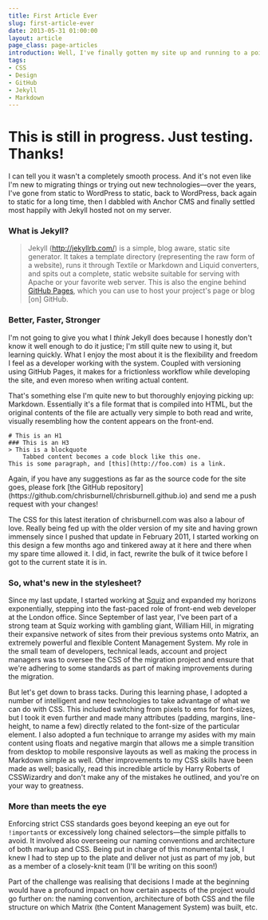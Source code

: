 ```yaml
---
title: First Article Ever
slug: first-article-ever
date: 2013-05-31 01:00:00
layout: article
page_class: page-articles
introduction: Well, I've finally gotten my site up and running to a point where I can consider it to be a success. What was the process, and what did it involve? What mistakes did I make that you can avoid?
tags:
- CSS
- Design
- GitHub
- Jekyll
- Markdown
---
```


<h1>This is still in progress. Just testing. Thanks!</h1>

I can tell you it wasn't a completely smooth process. And it's not even like I'm new to migrating things or trying out new technologies&mdash;over the years, I've gone from static to WordPress to static, back to WordPress, back again to static for a long time, then I dabbled with Anchor CMS and finally settled most happily with Jekyll hosted not on my server.

### What is Jekyll?

> Jekyll (<http://jekyllrb.com/>) is a simple, blog aware, static site generator. It takes a template directory (representing the raw form of a website), runs it through Textile or Markdown and Liquid converters, and spits out a complete, static website suitable for serving with Apache or your favorite web server. This is also the engine behind [GitHub Pages](http://pages.github.com), which you can use to host your project's page or blog \[on\] GitHub.

### Better, Faster, Stronger

I'm not going to give you what I *think* Jekyll does because I honestly don't know it well enough to do it justice; I'm still quite new to using it, but learning quickly. What I enjoy the most about it is the flexibility and freedom I feel as a developer working with the system. Coupled with versioning using GitHub Pages, it makes for a frictionless workflow while developing the site, and even moreso when writing actual content.

That's something else I'm quite new to but thoroughly enjoying picking up: Markdown. Essentially it's a file format that is compiled into HTML, but the original contents of the file are actually very simple to both read and write, visually resembling how the content appears on the front-end.

    # This is an H1
    ### This is an H3
    > This is a blockquote
        Tabbed content becomes a code block like this one.
    This is some paragraph, and [this](http://foo.com) is a link.

<aside><p>Again, if you have any suggestions as far as the source code for the site goes, please fork [the GitHub repository](https://github.com/chrisburnell/chrisburnell.github.io) and send me a push request with your changes!</p></aside> The CSS for this latest iteration of chrisburnell.com was also a labour of love. Really being fed up with the older version of my site and having grown immensely since I pushed that update in February 2011, I started working on this design a few months ago and tinkered away at it here and there when my spare time allowed it. I did, in fact, rewrite the bulk of it twice before I got to the current state it is in.

### So, what's new in the stylesheet?

Since my last update, I started working at [Squiz](http://squiz.net) and expanded my horizons exponentially, stepping into the fast-paced role of front-end web developer at the London office. Since September of last year, I've been part of a strong team at Squiz working with gambling giant, William Hill, in migrating their expansive network of sites from their previous systems onto Matrix, an extremely powerful and flexible Content Management System. My role in the small team of developers, technical leads, account and project managers was to oversee the CSS of the migration project and ensure that we're adhering to some standards as part of making improvements during the migration.

But let's get down to brass tacks. During this learning phase, I adopted a number of intelligent and new technologies to take advantage of what we can do with CSS. This included switching from pixels to ems for font-sizes, but I took it even further and made many attributes (padding, margins, line-height, to name a few) directly related to the font-size of the particular element. I also adopted a fun technique to arrange my asides with my main content using floats and negative margin that allows me a simple transition from desktop to mobile responsive layouts as well as making the process in Markdown simple as well. Other improvements to my CSS skills have been made as well; basically, read this incredible article by Harry Roberts of CSSWizardry and don't make any of the mistakes he outlined, and you're on your way to greatness.

### More than meets the eye

Enforcing strict CSS standards goes beyond keeping an eye out for <code>!important</code>s or excessively long chained selectors&mdash;the simple pitfalls to avoid. It involved also overseeing our naming conventions and architecture of both markup and CSS. Being put in charge of this monumental task, I knew I had to step up to the plate and deliver not just as part of my job, but as a member of a closely-knit team (I'll be writing on this soon!)

Part of the challenge was realising that decisions I made at the beginning would have a profound impact on how certain aspects of the project would go further on: the naming convention, architecture of both CSS and the file structure on which Matrix (the Content Management System) was built, etc.





















